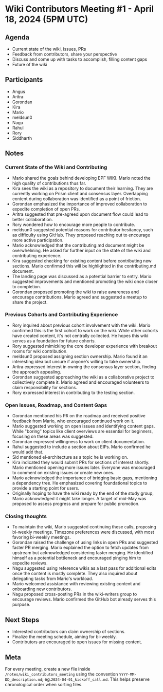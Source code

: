 # Wiki Contributors Meeting #1 - April 18, 2024 (5PM UTC)

## Agenda

- Current state of the wiki, issues, PRs
- Feedback from contributors, share your perspective
- Discuss and come up with tasks to accomplish, filling content gaps
- Future of the wiki

## Participants

- Angus
- Aritra
- Gorondan
- Kira
- Mario
- meldsun0
- Nagu
- Rahul
- Rory
- Siddharth

## Notes

### Current State of the Wiki and Contributing

- Mario shared the goals behind developing EPF WIKI. Mario noted the high quality of contributions thus far.
- Kira sees the wiki as a repository to document their learning. They are currently working on Prism client and consensus layer. Overlapping content during collaboration was identified as a point of friction.
- Gorondan emphasized the importance of improved collaboration to expedite completion of open PRs.
- Aritra suggested that pre-agreed upon document flow could lead to better collaboration.
- Rory wondered how to encourage more people to contribute.
- meldsun0 suggested potential reasons for contributor hesitancy, such as difficulty using GitHub. They proposed reaching out to encourage more active participation.
- Mario acknowledged that the contributing.md document might be overwhelming. He asked for further input on the state of the wiki and contributing experience.
- Kira suggested checking for existing content before contributing new sections. Mario confirmed this will be highlighted in the contributing.md document.
- The landing page was discussed as a potential barrier to entry. Mario suggested improvements and mentioned promoting the wiki once closer to completion.
- Gorondan proposed promoting the wiki to raise awareness and encourage contributions. Mario agreed and suggested a meetup to share the project.

### Previous Cohorts and Contributing Experience

- Rory inquired about previous cohort involvement with the wiki. Mario confirmed this is the first cohort to work on the wiki. While other cohorts have created content, it's not centrally collected. He hopes this wiki serves as a foundation for future cohorts.
- Rory suggested mimicking the core developer experience with breakout rooms for wiki contribution.
- meldsun0 proposed assigning section ownership. Mario found it an interesting idea but unsure if anyone's willing to take ownership.
- Aritra expressed interest in owning the consensus layer section, finding the approach appealing.
- Gorondan suggested approaching the wiki as a collaborative project to collectively complete it. Mario agreed and encouraged volunteers to claim responsibility for sections.
- Rory expressed interest in contributing to the testing section.

### Open Issues, Roadmap, and Content Gaps

- Gorondan mentioned his PR on the roadmap and received positive feedback from Mario, who encouraged continued work on it.
- Mario suggested working on open issues and identifying content gaps. While "boring" topics like client overviews are essential for beginners, focusing on these areas was suggested.
- Gorondan expressed willingness to work on client documentation.
- Rahul suggested to include a section about EIPs. Mario confirmed he would add that.
- Sid mentioned el-architecture as a topic he is working on.
- Kira indicated they would submit PRs for sections of interest shortly. Mario mentioned opening more issues later. Everyone was encouraged to comment on existing issues or create new ones.
- Mario acknowledged the importance of bridging basic gaps, mentioning a dependency tree. He emphasized covering foundational topics to provide a starting point for users.
- Originally hoping to have the wiki ready by the end of the study group, Mario acknowledged it might take longer. A target of mid-May was proposed to assess progress and prepare for public promotion.

### Closing thoughts

- To maintain the wiki, Mario suggested continuing these calls, proposing bi-weekly meetings. Timezone preferences were discussed, with most favoring bi-weekly meetings.
- Gorondan raised the challenge of using links in open PRs and suggested faster PR merging. Mario explained the option to fetch updates from upstream but acknowledged considering faster merging. He identified himself as a potential bottleneck and encouraged pinging him to expedite reviews.
- Nagu suggested using reference wikis as a last pass for additional edits once the content is mostly complete. They also inquired about delegating tasks from Mario's workload.
- Mario welcomed assistance with reviewing existing content and onboarding new contributors.
- Nagu proposed cross-posting PRs in the wiki-writers group to encourage reviews. Mario confirmed the GitHub bot already serves this purpose.

## Next Steps

- Interested contributors can claim ownership of sections.
- Finalize the meeting schedule, aiming for bi-weekly.
- Contributors are encouraged to open issues for missing content.

## Meta

For every meeting, create a new file inside `/notes/wiki_contributors_meeting` using the convention `YYYY-MM-DD_description.md`; eg.`2024-04-01_kickoff_call.md`. This helps preserve chronological order when sorting files.
